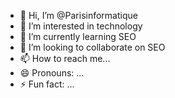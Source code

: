 - 👋 Hi, I’m @Parisinformatique
- 👀 I’m interested in technology
- 🌱 I’m currently learning SEO
- 💞️ I’m looking to collaborate on SEO
- 📫 How to reach me...
- 😄 Pronouns: ...
- ⚡ Fun fact: ...

<!---
Parisinformatique/Parisinformatique is a ✨ special ✨ repository because its `README.md` (this file) appears on your GitHub profile.
You can click the Preview link to take a look at your changes.
--->
